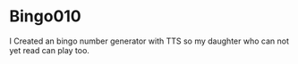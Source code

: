 # Bingo010

I Created an bingo number generator with TTS so my daughter who can not yet read can play too.
